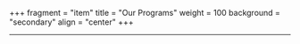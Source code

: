 +++
fragment = "item"
title = "Our Programs"
weight = 100
background = "secondary"
align = "center"
+++
***

